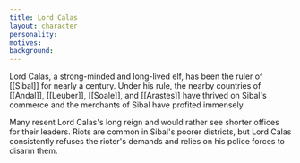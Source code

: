 ```yaml
---
title: Lord Calas
layout: character
personality:
motives:
background:
---
```


Lord Calas, a strong-minded and long-lived elf, has been the ruler of [[Sibal]] for nearly a century. Under his rule, the nearby countries of [[Andal]], [[Leuber]], [[Soale]], and [[Arastes]] have thrived on Sibal's commerce and the merchants of Sibal have profited immensely.

Many resent Lord Calas's long reign and would rather see shorter offices for their leaders. Riots are common in Sibal's poorer districts, but Lord Calas consistently refuses the rioter's demands and relies on his police forces to disarm them.
